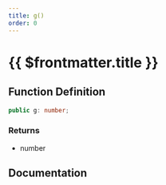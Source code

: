```yaml
---
title: g()
order: 0
---
```


# {{ $frontmatter.title }}

## Function Definition

```ts
public g: number;
```

### Returns

* number

## Documentation

<!--@include: ./parts/g.md-->
